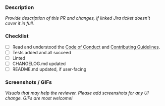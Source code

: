 ### Description

_Provide description of this PR and changes, if linked Jira ticket doesn't cover it in full._

### Checklist

- [ ] Read and understood the [Code of Conduct](https://github.com/snyk/vscode-extension/blob/main/CODE_OF_CONDUCT.md) and [Contributing Guidelines](https://github.com/snyk/vscode-extension/blob/main/CONTRIBUTING.md).
- [ ] Tests added and all succeed
- [ ] Linted
- [ ] CHANGELOG.md updated
- [ ] README.md updated, if user-facing

### Screenshots / GIFs

_Visuals that may help the reviewer. Please add screenshots for any UI change. GIFs are most welcome!_

